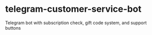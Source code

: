# telegram-customer-service-bot
Telegram bot with subscription check, gift code system, and support buttons
